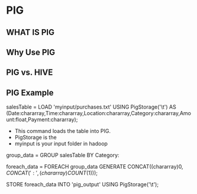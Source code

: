 # PIG


## WHAT IS PIG

## Why Use PIG

## PIG vs. HIVE

## PIG Example

salesTable = LOAD 'myinput/purchases.txt' USING PigStorage('\t') AS (Date:chararray,Time:chararray,Location:chararray,Category:chararray,Amount:float,Payment:chararray);

- This command loads the table into PIG.
- PigStorage is the 
- myinput is your input folder in hadoop

group_data = GROUP salesTable BY Category:



foreach_data = FOREACH group_data GENERATE CONCAT((chararray)$0,CONCAT(':',(chararray)COUNT($1)));


STORE foreach_data INTO 'pig_output' USING PigStorage('\t');

